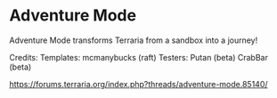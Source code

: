 # Adventure Mode

Adventure Mode transforms Terraria from a sandbox into a journey!

Credits:
  Templates:
    mcmanybucks (raft)
  Testers:
    Putan (beta)
    CrabBar (beta)

https://forums.terraria.org/index.php?threads/adventure-mode.85140/
